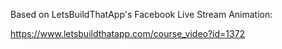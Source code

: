 Based on LetsBuildThatApp's Facebook Live Stream Animation:

https://www.letsbuildthatapp.com/course_video?id=1372
